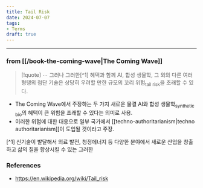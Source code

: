 ```yaml
---
title: Tail Risk
date: 2024-07-07
tags:
- Terms
draft: true
---
```





---
### from [[/book-the-coming-wave|The Coming Wave]]
> [!quote] $\cdots$ 그러나 그러한[^1] 혜택과 함께 AI, 합성 생물학, 그 외의 다른 여러 형탱의 첨단 기술은 상당히 우려할 만한 규모의 꼬리 위험<sub>tail risk</sub>을 초래할 수 있다.
- The Coming Wave에서 주장하는 두 가지 새로운 물결 AI와 합성 생물학<sub>synthetic bio</sub>의 혜택이 큰 위험을 초래할 수 있다는 의미로 사용.
- 이러한 위험에 대한 대응으로 일부 국가에서 [[techno-authoritarianism|techno authoritarianism]]이 도입될 것이라고 주장.


[^1] 신기술이 발달해서 의료 발전, 청정에너지 등 다양한 분야에서 새로운 산업을 창출하고 삶의 질을 향상시킬 수 있는 그러한



### References
- https://en.wikipedia.org/wiki/Tail_risk